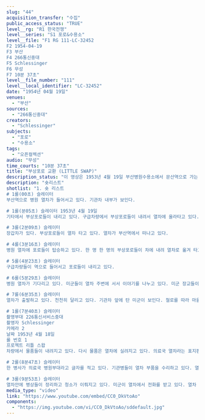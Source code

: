 ```yaml
---
slug: "44"
acquisition_transfer: "수집"
public_access_status: "TRUE"
level__rg: "R1 한국전쟁"
level__series: "S1 포로&수용소"
level__file: "F1 RG 111-LC-32452
F2 1954-04-19
F3 부산
F4 266통신중대
F5 Schlessinger
F6 무성
F7 10분 37초"
level__file_number: "111"
level__local_identifier: "LC-32452"
date: "1954년 04월 19일"
venues: 
  - "부산"
sources: 
  - "266통신중대"
creators: 
  - "Schlessinger"
subjects: 
  - "포로"
  - "수용소"
tags: 
  - "오픈컬렉션"
audio: "무성"
time_courts: "10분 37초"
title: "부상포로 교환 (LITTLE SWAP)"
description_status: "이 영상은 1953년 4월 19일 부산병원수용소에서 문산역으로 가는 열차 모습을 담고 있다. 부상포로들은 부산병원수용소에서 나와 구급차를 이용해 열차를 탑승하는 장면과 부산 주변 마을 모습이 나온다. 또한 병원 열차 안에 병상이 마련되고 청소가 이뤄진다."
description: "숏리스트"
shotlist: "1. 숏 리스트 
# 1롤(00초) 슬레이터
부산역으로 병원 열차가 들어서고 있다. 기관차 내부가 보인다. 

# 1롤(분05초) 슬레이터 1953년 4월 19일
기타에서 부상포로들이 내리고 있다. 구급차량에서 부상포로들이 내려서 열차에 올라타고 있다. 

# 3롤(2분09초) 슬레이터
장갑차가 있다. 부상포로들이 열차 타고 있다. 열차가 부산역에서 떠나고 있다. 

# 4롤(3분16초) 슬레이터
병원 열차에 포로들이 탑승하고 있다. 한 명 한 명의 부상포로들이 차에 내려 열차로 옮겨 타고 있다.

# 5롤(4분23초) 슬레이터
구급차량들이 역으로 들어서고 포로들이 내리고 있다. 

# 6롤(5분29초) 슬레이터
병원 열차가 기다리고 있다. 미군들이 열차 주변에 서서 이야기를 나누고 있다. 미군 장교들이 열차에 탑승하다가 내리고 있다. (6분27초) 파시 523 부산출발 열차 표지판이 보인다. 

# 7롤(6분35초) 슬레이터
열차가 출발하고 있다. 천천히 달리고 있다. 기관차 앞에 탄 미군이 보인다. 철로를 따라 마을이 보인다. 열차 안에 부상포로와 밖에 마을들이 지난다.

# 1롤(7분40초) 슬레이터
촬영부대 226통신서비스중대
촬영자 Schlessinger
카메라 2
날짜 1953년 4월 18일
롤 번호 1
프로젝트 리틀 스왑
차량에서 물품들이 내려지고 있다. 다시 물품은 열차에 실려지고 있다. 의료국 열차라는 표지판이 있다.

# 2롤(8분47초) 슬레이터
한 병사가 의료국 병원부대라고 글자를 적고 있다. 기관병들이 열차 부품을 수리하고 있다. 열차는 파시 1이라고 적혀 있다.

# 3롤(9분53초) 슬레이터
열차안에 병상들이 정리하고 청소가 이뤄지고 있다. 미군이 열차에서 전화를 받고 있다. 열차 병상이 정리되고 있다. "
media_type: "video"
link: "https://www.youtube.com/embed/CC0_DkVtoAo"
components: 
  - "https://img.youtube.com/vi/CC0_DkVtoAo/sddefault.jpg"
---
```

